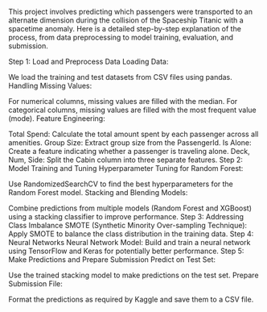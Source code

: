 This project involves predicting which passengers were transported to an alternate dimension during the collision of the Spaceship Titanic with a spacetime anomaly. Here is a detailed step-by-step explanation of the process, from data preprocessing to model training, evaluation, and submission.

Step 1: Load and Preprocess Data
Loading Data:

We load the training and test datasets from CSV files using pandas.
Handling Missing Values:

For numerical columns, missing values are filled with the median.
For categorical columns, missing values are filled with the most frequent value (mode).
Feature Engineering:

Total Spend: Calculate the total amount spent by each passenger across all amenities.
Group Size: Extract group size from the PassengerId.
Is Alone: Create a feature indicating whether a passenger is traveling alone.
Deck, Num, Side: Split the Cabin column into three separate features.
Step 2: Model Training and Tuning
Hyperparameter Tuning for Random Forest:

Use RandomizedSearchCV to find the best hyperparameters for the Random Forest model.
Stacking and Blending Models:

Combine predictions from multiple models (Random Forest and XGBoost) using a stacking classifier to improve performance.
Step 3: Addressing Class Imbalance
SMOTE (Synthetic Minority Over-sampling Technique):
Apply SMOTE to balance the class distribution in the training data.
Step 4: Neural Networks
Neural Network Model:
Build and train a neural network using TensorFlow and Keras for potentially better performance.
Step 5: Make Predictions and Prepare Submission
Predict on Test Set:

Use the trained stacking model to make predictions on the test set.
Prepare Submission File:

Format the predictions as required by Kaggle and save them to a CSV file.
